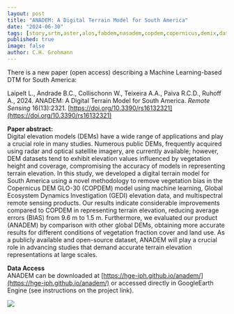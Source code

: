 ```yaml
---
layout: post
title: "ANADEM: A Digital Terrain Model for South America"
date: "2024-06-30"
tags: [story,srtm,aster,alos,fabdem,nasadem,copdem,copernicus,demix,dataset]
published: true
image: false
author: C.H. Grohmann
---
```


There is a new paper (open access) describing a Machine Learning-based DTM for South America:

 Laipelt L., Andrade B.C., Collischonn W., Teixeira A.A., Paiva R.C.D., Ruhoff A., 2024. ANADEM: A Digital Terrain Model for South America. _Remote Sensing_ 16(13):2321. [https://doi.org/10.3390/rs16132321](https://doi.org/10.3390/rs16132321) 

<!--more-->


**Paper abstract:**  
 Digital elevation models (DEMs) have a wide range of applications and play a crucial role in many studies. Numerous public DEMs, frequently acquired using radar and optical satellite imagery, are currently available; however, DEM datasets tend to exhibit elevation values influenced by vegetation height and coverage, compromising the accuracy of models in representing terrain elevation. In this study, we developed a digital terrain model for South America using a novel methodology to remove vegetation bias in the Copernicus DEM GLO-30 (COPDEM) model using machine learning, Global Ecosystem Dynamics Investigation (GEDI) elevation data, and multispectral remote sensing products. Our results indicate considerable improvements compared to COPDEM in representing terrain elevation, reducing average errors (BIAS) from 9.6 m to 1.5 m. Furthermore, we evaluated our product (ANADEM) by comparison with other global DEMs, obtaining more accurate results for different conditions of vegetation fraction cover and land use. As a publicly available and open-source dataset, ANADEM will play a crucial role in advancing studies that demand accurate terrain elevation representations at large scales.

**Data Access**  
ANADEM can be downloaded at [https://hge-iph.github.io/anadem/](https://hge-iph.github.io/anadem/) or accessed directly in GoogleEarth Engine (see instructions on the project link).  


![]({{site.baseurl}}/uploads/img/posts/anadem_figure_difference_amazon_.png)



